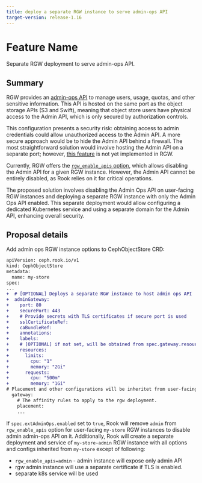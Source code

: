 ```yaml
---
title: deploy a separate RGW instance to serve admin-ops API
target-version: release-1.16
---
```


# Feature Name
Separate RGW deployment to serve admin-ops API.

## Summary

RGW provides an [admin-ops API](https://docs.ceph.com/en/latest/radosgw/adminops/) to manage users, usage, quotas, and other sensitive information. This API is hosted on the same port as the object storage APIs (S3 and Swift), meaning that object store users have physical access to the Admin API, which is only secured by authorization controls.

This configuration presents a security risk: obtaining access to admin credentials could allow unauthorized access to the Admin API. A more secure approach would be to hide the Admin API behind a firewall. The most straightforward solution would involve hosting the Admin API on a separate port; however, [this feature](https://tracker.ceph.com/issues/68484) is not yet implemented in RGW.

Currently, RGW offers the [`rgw_enable_apis` option](https://docs.ceph.com/en/reef/radosgw/config-ref/#confval-rgw_enable_apis), which allows disabling the Admin API for a given RGW instance. However, the Admin API cannot be entirely disabled, as Rook relies on it for critical operations.

The proposed solution involves disabling the Admin Ops API on user-facing RGW instances and deploying a separate RGW instance with only the Admin Ops API enabled. This separate deployment would allow configuring a dedicated Kubernetes service and using a separate domain for the Admin API, enhancing overall security.

## Proposal details

Add admin ops RGW instance options to CephObjectStore CRD:

```diff yaml
apiVersion: ceph.rook.io/v1
kind: CephObjectStore
metadata:
  name: my-store
spec:
...
+  # [OPTIONAL] Deploys a separate RGW instance to host admin ops API
+  adminGateway:
+    port: 80
+    securePort: 443
+    # Provide secrets with TLS certificates if secure port is used
+    sslCertificateRef:
+    caBundleRef:
+    annotations:
+    labels:
+    # [OPTIONAL] if not set, will be obtained from spec.gateway.resources
+    resources:
+      limits:
+        cpu: "1"
+        memory: "2Gi"
+      requests:
+        cpu: "500m"
+        memory: "1Gi"
# Placement and other configurations will be inheritet from user-facing RGW instance
  gateway:
    # The affinity rules to apply to the rgw deployment.
    placement:
    ...
```

If `spec.extAdminOps.enabled` set to `true`, Rook will remove `admin` from `rgw_enable_apis` option for user-facing `my-store` RGW instances to disable admin admin-ops API on it.
Additionally, Rook will create a separate deployment and service of `my-store-admin` RGW instance with all options and configs inherited from `my-store` except of following:
- `rgw_enable_apis=admin` - admin instance will expose only admin API
- rgw admin instance will use a separate certificate if TLS is enabled.
- separate k8s service will be used
